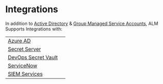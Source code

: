 [title]: # (Integrations)
[tags]: # (Account Lifecycle Manager,ALM,Active Directory,Integrations,)
[priority]: # (550)

# Integrations

In addition to [Active Directory](../get-started/integ-active-dir/index.md) & [Group Managed Service Accounts](../get-started/integrate-gmsa/index.md), ALM Supports Integrations with:

|||
|---|---|
|[Azure AD](./integrate-azure-ad/index.md)||
|[Secret Server](./integ-secret-serv/index.md)||
|[DevOps Secret Vault](./integ-dsv/index.md)||
|[ServiceNow](./ServiceNow/index.md)||
|[SIEM Services](./integ-siem/index.md)||